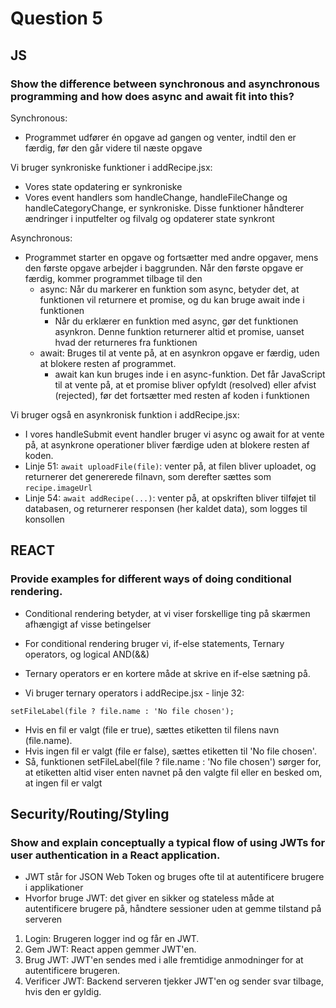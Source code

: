 # **Question 5**

## **JS**

### Show the difference between synchronous and asynchronous programming and how does async and await fit into this?
Synchronous:
* Programmet udfører én opgave ad gangen og venter, indtil den er færdig, før den går videre til næste opgave

Vi bruger synkroniske funktioner i addRecipe.jsx:
* Vores state opdatering er synkroniske
* Vores event handlers som handleChange, handleFileChange og handleCategoryChange, er synkroniske. Disse funktioner håndterer ændringer i inputfelter og filvalg og opdaterer state synkront

Asynchronous:
* Programmet starter en opgave og fortsætter med andre opgaver, mens den første opgave arbejder i baggrunden. Når den første opgave er færdig, kommer programmet tilbage til den
  * async: Når du markerer en funktion som async, betyder det, at funktionen vil returnere et promise, og du kan bruge await inde i funktionen
    * Når du erklærer en funktion med async, gør det funktionen asynkron. Denne funktion returnerer altid et promise, uanset hvad der returneres fra funktionen
  * await: Bruges til at vente på, at en asynkron opgave er færdig, uden at blokere resten af programmet.
    * await kan kun bruges inde i en async-funktion. Det får JavaScript til at vente på, at et promise bliver opfyldt (resolved) eller afvist (rejected), før det fortsætter med resten af koden i funktionen 
 
 Vi bruger også en asynkronisk funktion i addRecipe.jsx:
 * I vores handleSubmit event handler bruger vi async og await for at vente på, at asynkrone operationer bliver færdige uden at blokere resten af koden.
 * Linje 51: `await uploadFile(file)`: venter på, at filen bliver uploadet, og returnerer det genererede filnavn, som derefter sættes som `recipe.imageUrl`
 * Linje 54: `await addRecipe(...)`: venter på, at opskriften bliver tilføjet til databasen, og returnerer responsen (her kaldet data), som logges til konsollen

## **REACT**

### Provide examples for different ways of doing conditional rendering.
* Conditional rendering betyder, at vi viser forskellige ting på skærmen afhængigt af visse betingelser
* For conditional rendering bruger vi, if-else statements, Ternary operators, og logical AND(&&)
  
* Ternary operators er en kortere måde at skrive en if-else sætning på.
* Vi bruger ternary operators i addRecipe.jsx - linje 32:
```
setFileLabel(file ? file.name : 'No file chosen');
```
* Hvis en fil er valgt (file er true), sættes etiketten til filens navn (file.name).
* Hvis ingen fil er valgt (file er false), sættes etiketten til 'No file chosen'.
* Så, funktionen setFileLabel(file ? file.name : 'No file chosen') sørger for, at etiketten altid viser enten navnet på den valgte fil eller en besked om, at ingen fil er valgt

## **Security/Routing/Styling**

### Show and explain conceptually a typical flow of using JWTs for user authentication in a React application.
* JWT står for JSON Web Token og bruges ofte til at autentificere brugere i applikationer
* Hvorfor bruge JWT: det giver en sikker og stateless måde at autentificere brugere på, håndtere sessioner uden at gemme tilstand på serveren

1. Login: Brugeren logger ind og får en JWT.
2. Gem JWT: React appen gemmer JWT'en.
3. Brug JWT: JWT'en sendes med i alle fremtidige anmodninger for at autentificere brugeren.
4. Verificer JWT: Backend serveren tjekker JWT'en og sender svar tilbage, hvis den er gyldig.
